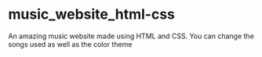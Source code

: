 # music_website_html-css
An amazing music website made using HTML and CSS. You can change the songs used as well as the color theme
